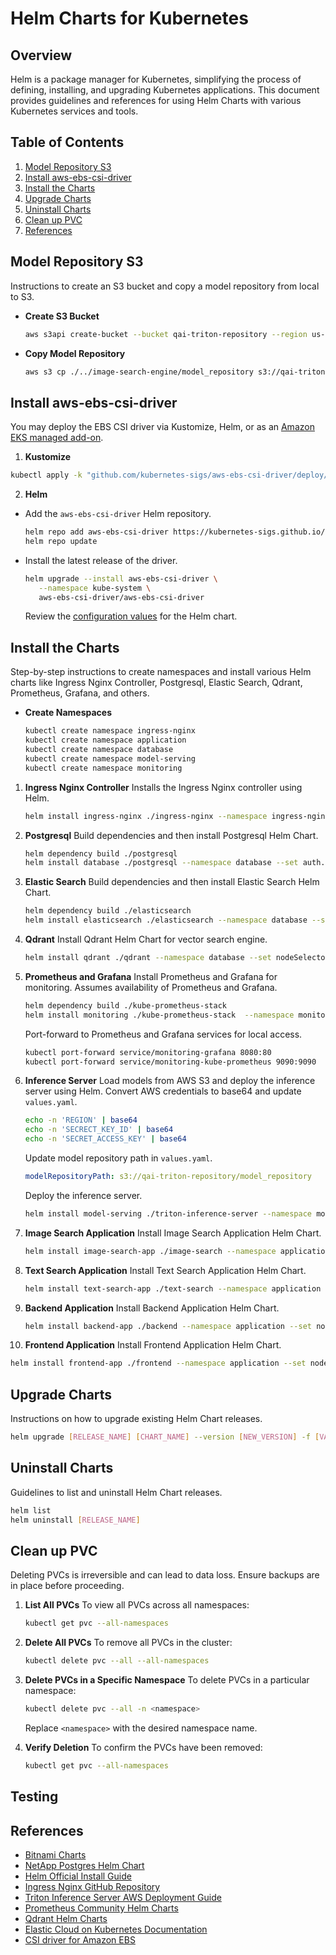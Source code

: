 # Helm Charts for Kubernetes

## Overview
Helm is a package manager for Kubernetes, simplifying the process of defining, installing, and upgrading Kubernetes applications. This document provides guidelines and references for using Helm Charts with various Kubernetes services and tools.

## Table of Contents
1. [Model Repository S3](#model-repository-s3)
2. [Install aws-ebs-csi-driver](#install-aws-ebs-csi-driver)
3. [Install the Charts](#install-the-charts)
4. [Upgrade Charts](#upgrade-charts)
5. [Uninstall Charts](#uninstall-charts)
6. [Clean up PVC](#clean-up-pvc)
7. [References](#references)

## Model Repository S3
Instructions to create an S3 bucket and copy a model repository from local to S3.

- **Create S3 Bucket**
  ```bash
  aws s3api create-bucket --bucket qai-triton-repository --region us-east-1
  ```
- **Copy Model Repository**
  ```bash
  aws s3 cp ./../image-search-engine/model_repository s3://qai-triton-repository/model_repository --recursive
  ```

## Install aws-ebs-csi-driver
You may deploy the EBS CSI driver via Kustomize, Helm, or as an [Amazon EKS managed add-on](https://docs.aws.amazon.com/eks/latest/userguide/managing-ebs-csi.html).

1. **Kustomize**
```sh
kubectl apply -k "github.com/kubernetes-sigs/aws-ebs-csi-driver/deploy/kubernetes/overlays/stable/?ref=release-1.25"
```

2. **Helm**
- Add the `aws-ebs-csi-driver` Helm repository.
   ```sh
   helm repo add aws-ebs-csi-driver https://kubernetes-sigs.github.io/aws-ebs-csi-driver
   helm repo update
   ```

- Install the latest release of the driver.
   ```sh
   helm upgrade --install aws-ebs-csi-driver \
      --namespace kube-system \
      aws-ebs-csi-driver/aws-ebs-csi-driver
   ```

   Review the [configuration values](https://github.com/kubernetes-sigs/aws-ebs-csi-driver/blob/master/charts/aws-ebs-csi-driver/values.yaml) for the Helm chart.

## Install the Charts
Step-by-step instructions to create namespaces and install various Helm charts like Ingress Nginx Controller, Postgresql, Elastic Search, Qdrant, Prometheus, Grafana, and others.

- **Create Namespaces**
  ```bash
  kubectl create namespace ingress-nginx
  kubectl create namespace application
  kubectl create namespace database
  kubectl create namespace model-serving
  kubectl create namespace monitoring
  ```

1. **Ingress Nginx Controller**
   Installs the Ingress Nginx controller using Helm.
   ```bash
   helm install ingress-nginx ./ingress-nginx --namespace ingress-nginx
   ```

2. **Postgresql**
   Build dependencies and then install Postgresql Helm Chart.
   ```bash
   helm dependency build ./postgresql
   helm install database ./postgresql --namespace database --set auth.username=db_user,auth.password=db_password,auth.database=db_dev
   ```

3. **Elastic Search**
   Build dependencies and then install Elastic Search Helm Chart.
   ```bash
   helm dependency build ./elasticsearch
   helm install elasticsearch ./elasticsearch --namespace database --set master.masterOnly=false,master.replicaCount=1,data.replicaCount=0,coordinating.replicaCount=0,ingest.replicaCount=0,master.nodeSelector.nodegroup-type=cpu-nodegroup
   ```

4. **Qdrant**
   Install Qdrant Helm Chart for vector search engine.
   ```bash
   helm install qdrant ./qdrant --namespace database --set nodeSelector.nodegroup-type=cpu-nodegroup
   ```

5. **Prometheus and Grafana**
   Install Prometheus and Grafana for monitoring. Assumes availability of Prometheus and Grafana.
   ```bash
   helm dependency build ./kube-prometheus-stack
   helm install monitoring ./kube-prometheus-stack  --namespace monitoring --set prometheus.prometheusSpec.serviceMonitorSelectorNilUsesHelmValues=false
   ```
   Port-forward to Prometheus and Grafana services for local access.
   ```bash
   kubectl port-forward service/monitoring-grafana 8080:80
   kubectl port-forward service/monitoring-kube-prometheus 9090:9090
   ```

6. **Inference Server**
   Load models from AWS S3 and deploy the inference server using Helm.
   Convert AWS credentials to base64 and update `values.yaml`.
   ```bash
   echo -n 'REGION' | base64
   echo -n 'SECRECT_KEY_ID' | base64
   echo -n 'SECRET_ACCESS_KEY' | base64
   ```
   Update model repository path in `values.yaml`.
   ```yaml
   modelRepositoryPath: s3://qai-triton-repository/model_repository
   ```
   Deploy the inference server.
   ```bash
   helm install model-serving ./triton-inference-server --namespace model-serving --set nodeSelector.nodegroup-type=gpu-nodegroup
   ```

7. **Image Search Application**
   Install Image Search Application Helm Chart.
   ```bash
   helm install image-search-app ./image-search --namespace application --set nodeSelector.nodegroup-type=cpu-nodegroup
   ```

8. **Text Search Application**
   Install Text Search Application Helm Chart.
   ```bash
   helm install text-search-app ./text-search --namespace application --set nodeSelector.nodegroup-type=cpu-nodegroup
   ```

9. **Backend Application**
   Install Backend Application Helm Chart.
   ```bash
   helm install backend-app ./backend --namespace application --set nodeSelector.nodegroup-type=cpu-nodegroup
   ```

10. **Frontend Application**
   Install Frontend Application Helm Chart.
   ```bash
   helm install frontend-app ./frontend --namespace application --set nodeSelector.nodegroup-type=cpu-nodegroup
   ```

## Upgrade Charts
Instructions on how to upgrade existing Helm Chart releases.

```bash
helm upgrade [RELEASE_NAME] [CHART_NAME] --version [NEW_VERSION] -f [VALUES_FILE]
```

## Uninstall Charts
Guidelines to list and uninstall Helm Chart releases.

```bash
helm list
helm uninstall [RELEASE_NAME]
```

## Clean up PVC

Deleting PVCs is irreversible and can lead to data loss. Ensure backups are in place before proceeding.

1. **List All PVCs**
   To view all PVCs across all namespaces:
   ```bash
   kubectl get pvc --all-namespaces
   ```

2. **Delete All PVCs**
   To remove all PVCs in the cluster:
   ```bash
   kubectl delete pvc --all --all-namespaces
   ```

3. **Delete PVCs in a Specific Namespace**
   To delete PVCs in a particular namespace:
   ```bash
   kubectl delete pvc --all -n <namespace>
   ```
   Replace `<namespace>` with the desired namespace name.

4. **Verify Deletion**
   To confirm the PVCs have been removed:
   ```bash
   kubectl get pvc --all-namespaces
   ```

## Testing


## References
- [Bitnami Charts](https://github.com/bitnami/charts)
- [NetApp Postgres Helm Chart](https://docs.netapp.com/us-en/astra-control-center-2204/solutions/postgres-deploy-from-helm-chart.html#requirements)
- [Helm Official Install Guide](https://helm.sh/docs/intro/install/)
- [Ingress Nginx GitHub Repository](https://github.com/kubernetes/ingress-nginx)
- [Triton Inference Server AWS Deployment Guide](https://github.com/triton-inference-server/server/tree/main/deploy/aws)
- [Prometheus Community Helm Charts](https://github.com/prometheus-community/helm-charts/tree/main/charts/kube-prometheus-stack)
- [Qdrant Helm Charts](https://github.com/qdrant/qdrant-helm/tree/main/charts/qdrant)
- [Elastic Cloud on Kubernetes Documentation](https://www.elastic.co/guide/en/cloud-on-k8s/current/k8s-stack-helm-chart.html)
- [CSI driver for Amazon EBS](https://github.com/kubernetes-sigs/aws-ebs-csi-driver)